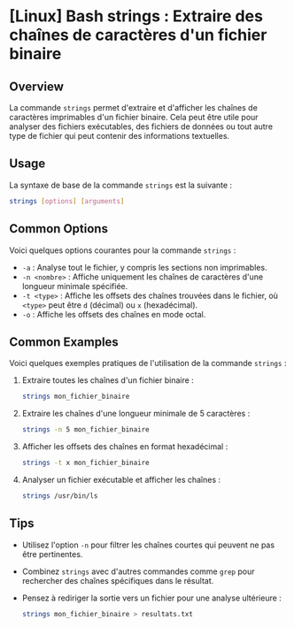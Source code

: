 # [Linux] Bash strings : Extraire des chaînes de caractères d'un fichier binaire

## Overview
La commande `strings` permet d'extraire et d'afficher les chaînes de caractères imprimables d'un fichier binaire. Cela peut être utile pour analyser des fichiers exécutables, des fichiers de données ou tout autre type de fichier qui peut contenir des informations textuelles.

## Usage
La syntaxe de base de la commande `strings` est la suivante :

```bash
strings [options] [arguments]
```

## Common Options
Voici quelques options courantes pour la commande `strings` :

- `-a` : Analyse tout le fichier, y compris les sections non imprimables.
- `-n <nombre>` : Affiche uniquement les chaînes de caractères d'une longueur minimale spécifiée.
- `-t <type>` : Affiche les offsets des chaînes trouvées dans le fichier, où `<type>` peut être `d` (décimal) ou `x` (hexadécimal).
- `-o` : Affiche les offsets des chaînes en mode octal.

## Common Examples
Voici quelques exemples pratiques de l'utilisation de la commande `strings` :

1. Extraire toutes les chaînes d'un fichier binaire :

   ```bash
   strings mon_fichier_binaire
   ```

2. Extraire les chaînes d'une longueur minimale de 5 caractères :

   ```bash
   strings -n 5 mon_fichier_binaire
   ```

3. Afficher les offsets des chaînes en format hexadécimal :

   ```bash
   strings -t x mon_fichier_binaire
   ```

4. Analyser un fichier exécutable et afficher les chaînes :

   ```bash
   strings /usr/bin/ls
   ```

## Tips
- Utilisez l'option `-n` pour filtrer les chaînes courtes qui peuvent ne pas être pertinentes.
- Combinez `strings` avec d'autres commandes comme `grep` pour rechercher des chaînes spécifiques dans le résultat.
- Pensez à rediriger la sortie vers un fichier pour une analyse ultérieure :

  ```bash
  strings mon_fichier_binaire > resultats.txt
  ```